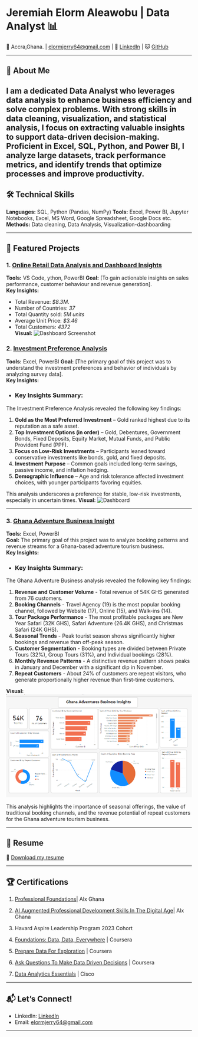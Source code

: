 # Jeremiah Elorm Aleawobu | Data Analyst 📊

📍 Accra,Ghana. | elormjerry64@gmail.com | 🔗 [LinkedIn](www.linkedin.com/in/jeremiah-elorm-aleawobu-b04439193) | 🐱 [GitHub](https://github.com/eL-Dapper_Jhunior)

---

## 👋 About Me  
I am a dedicated Data Analyst who leverages data analysis to enhance business efficiency and solve complex problems. With strong skills in data cleaning, visualization, and statistical analysis, I focus on extracting valuable insights to support data-driven decision-making. Proficient in Excel, SQL, Python, and Power BI, I analyze large datasets, track performance metrics, and identify trends that optimize processes and improve productivity.
---

## 🛠️ Technical Skills  
**Languages:** SQL, Python (Pandas, NumPy) 
**Tools:** Excel, Power BI, Jupyter Notebooks, Excel, MS Word, Google Spreadsheet, Google Docs etc. 
**Methods:** Data cleaning, Data Analysis, Visualization-dashboarding  

---

## 📂 Featured Projects  

### 1. [Online Retail Data Analysis and Dashboard Insights](https://github.com/eL-Dapper-Jhunior/my_DA_Journey/tree/main/OnlineRetail)  
**Tools:** VS Code, ython, PowerBI 
**Goal:** [To gain actionable insights on sales performance, customer behaviour and revenue generation].  
**Key Insights:**  
- Total Revenue: *$8.3M*.
- Number of Countries: *37*
- Total Quantity sold: *5M units*
- Average Unit Price: *$3.46*
- Total Customers: *4372*   
**Visual:** ![Dashboard Screenshot](https://github.com/eL-Dapper-Jhunior/my_DA_Journey/blob/main/Online%20Retail%20Analysis/Retail.png)  


### 2. [Investment Preference Analysis](https://github.com/eL-Dapper-Jhunior/my_DA_Journey/tree/main/Investment)  
**Tools:** Excel, PowerBI 
**Goal:** [The primary goal of this project was to understand the investment preferences and behavior of individuals by analyzing survey data].  
**Key Insights:**  
- ### Key Insights Summary:  
The Investment Preference Analysis revealed the following key findings:  
1. **Gold as the Most Preferred Investment** – Gold ranked highest due to its reputation as a safe asset.  
2. **Top Investment Options (in order)** – Gold, Debentures, Government Bonds, Fixed Deposits, Equity Market, Mutual Funds, and Public Provident Fund (PPF).  
3. **Focus on Low-Risk Investments** – Participants leaned toward conservative investments like bonds, gold, and fixed deposits.  
4. **Investment Purpose** – Common goals included long-term savings, passive income, and inflation hedging.  
5. **Demographic Influence** – Age and risk tolerance affected investment choices, with younger participants favoring equities.  

This analysis underscores a preference for stable, low-risk investments, especially in uncertain times.
**Visual:** ![Dashboard](https://github.com/eL-Dapper-Jhunior/my_DA_Journey/blob/main/Investment_Preference_Analysis/Dashboard.jpeg) 


---
### 3. [Ghana Adventure Business Insight](https://github.com/eL-Dapper-Jhunior/my_DA_Journey/tree/main/Ghana%20Adventures)  
**Tools:** Excel, PowerBI  
**Goal:** The primary goal of this project was to analyze booking patterns and revenue streams for a Ghana-based adventure tourism business.  
**Key Insights:**  
- ### Key Insights Summary:  
The Ghana Adventure Business analysis revealed the following key findings:
1. **Revenue and Customer Volume** - Total revenue of 54K GHS generated from 76 customers.
2. **Booking Channels** - Travel Agency (19) is the most popular booking channel, followed by Website (17), Online (15), and Walk-ins (14).
3. **Tour Package Performance** - The most profitable packages are New Year Safari (32K GHS), Safari Adventure (26.4K GHS), and Christmas Safari (24K GHS).
4. **Seasonal Trends** - Peak tourist season shows significantly higher bookings and revenue than off-peak season.
5. **Customer Segmentation** - Booking types are divided between Private Tours (32%), Group Tours (31%), and Individual bookings (28%).
6. **Monthly Revenue Patterns** - A distinctive revenue pattern shows peaks in January and December with a significant dip in November.
7. **Repeat Customers** - About 24% of customers are repeat visitors, who generate proportionally higher revenue than first-time customers.

**Visual:** ![Dashboard](https://github.com/eL-Dapper-Jhunior/my_DA_Journey/blob/main/Ghana%20Adventures/General_overview.png) 

This analysis highlights the importance of seasonal offerings, the value of traditional booking channels, and the revenue potential of repeat customers for the Ghana adventure tourism business.

---

## 📄 Resume  
📌 [Download my resume](https://github.com/eL-Dapper-Jhunior/my_DA_Journey/blob/main/Jeremiah%20Elorm%20Aleawobu.CV_110951.docx.pdf)  

---

## 🏆 Certifications  
1.	[Professional Foundations](https://intranet.alxswe.com/certificates/rmMJf6EZFy)| Alx Ghana

2.	[AI Augmented Professional Development Skills In The Digital Age](https://intranet.alxswe.com/certificates/X9Zps8nc6s)| Alx Ghana

3.	Havard Aspire Leadership Program 2023 Cohort

4.	[Foundations: Data, Data, Everywhere](https://www.coursera.org/account/.accomplishments/certificate/.2GA68P5AB5LK) | Coursera

5.	[Prepare Data For Exploration](https://www.coursera.org/account/.accomplishments/certificate/.4A46FU5LP667) | Coursera

6.	[Ask Questions To Make Data Driven Decisions](https://www.coursera.org/account/.accomplishments/certificate/.G9DFLMCT39NL) | Coursera
   
7.	[Data Analytics Essentials](https://www.credly.com/badges/15841c49-d7d3-4a8b-b307-8239b7e7b5ed/linked_in_profile) | Cisco

	


---

## 📬 Let’s Connect!  
- LinkedIn: [LinkedIn](www.linkedin.com/in/jeremiah-elorm-aleawobu-b04439193)  
- Email: elormjerry64@gmail.com 
  

---

  

